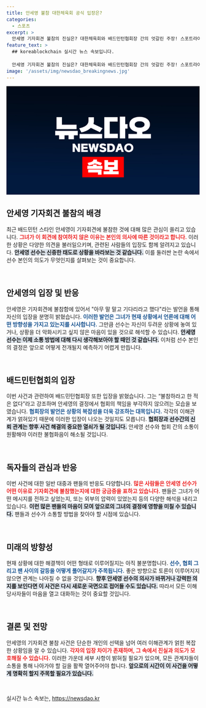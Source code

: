 ```yaml
---
title: 안세영 불참 대한체육회 공식 입장은?
categories:
  - 스포츠
excerpt: >
  안세영 기자회견 불참의 진실은? 대한체육회와 배드민턴협회장 간의 엇갈린 주장! 스포트라이트를 가득 받은 이 사건의 이면을 파헤쳐 보세요!
feature_text: >
  ## koreablockchain 실시간 뉴스 속보입니다.

  안세영 기자회견 불참의 진실은? 대한체육회와 배드민턴협회장 간의 엇갈린 주장! 스포트라이트를 가득 받은 이 사건의 이면을 파헤쳐 보세요!
image: '/assets/img/newsdao_breakingnews.jpg'
---
```


<p><img src="/assets/img/newsdao_breakingnews.jpg" alt="koreablockchain 속보" /></p>

<h2 data-ke-size="size26">안세영 기자회견 불참의 배경</h2>

<p data-ke-size="size16">최근 배드민턴 스타인 안세영이 기자회견에 불참한 것에 대해 많은 관심이 쏠리고 있습니다. <b><span style="color: #ee2323;">그녀가 이 회견에 참여하지 않은 이유는 본인의 의사에 따른 것이라고 합니다.</span></b> 이러한 상황은 다양한 의견을 불러일으키며, 관련된 사람들의 입장도 함께 알려지고 있습니다. <b><span style="background-color: #21538527;">안세영 선수는 신중한 태도로 상황을 바라보는 것 같습니다.</span></b> 이를 둘러싼 논란 속에서 선수 본인의 의도가 무엇인지를 살펴보는 것이 중요합니다.</p>

<p data-ke-size="size16">&nbsp;</p>

<h2 data-ke-size="size26">안세영의 입장 및 반응</h2>

<p data-ke-size="size16">안세영은 기자회견에 불참함에 있어서 "아무 말 말고 기다리라고 했다"라는 발언을 통해 자신의 입장을 분명히 밝혔습니다. <b><span style="color: #1a5490;">이러한 발언은 그녀가 현재 상황에서 언론에 대해 어떤 방향성을 가지고 있는지를 시사합니다.</span></b> 그만큼 선수는 자신이 두려운 상황에 놓여 있거나, 상황을 더 악화시키고 싶지 않은 마음이 있을 것으로 해석할 수 있습니다. <b><span style="background-color: #21538527;">안세영 선수는 이제 소통 방법에 대해 다시 생각해보아야 할 때인 것 같습니다.</span></b> 이처럼 선수 본인의 결정은 앞으로 어떻게 전개될지 예측하기 어렵게 만듭니다.</p>

<p data-ke-size="size16">&nbsp;</p>

<h2 data-ke-size="size26">배드민턴협회의 입장</h2>

<p data-ke-size="size16">이번 사건과 관련하여 배드민턴협회장 또한 입장을 밝혔습니다. 그는 “불참하라고 한 적은 없다”라고 강조하며 안세영의 결정에서 협회의 책임을 부각하지 않으려는 모습을 보였습니다. <b><span style="color: #1a5490;">협회장의 발언은 상황의 복잡성을 더욱 강조하는 대목입니다.</span></b> 각각의 이해관계가 얽혀있기 때문에 이러한 입장이 나오는 것일지도 모릅니다. <b><span style="background-color: #21538527;">협회장과 선수간의 신뢰 관계는 향후 사건 해결의 중요한 열쇠가 될 것입니다.</span></b> 안세영 선수와 협회 간의 소통이 원활해야 이러한 불협화음이 해소될 것입니다.</p>

<p data-ke-size="size16">&nbsp;</p>

<h2 data-ke-size="size26">독자들의 관심과 반응</h2>

<p data-ke-size="size16">이번 사건에 대한 일반 대중과 팬들의 반응도 다양합니다. <b><span style="color: #ee2323;">많은 사람들은 안세영 선수가 어떤 이유로 기자회견에 불참했는지에 대한 궁금증을 표하고 있습니다.</span></b> 팬들은 그녀가 어떤 메시지를 전하고 싶었는지, 또는 외부의 압력이 있었는지 등의 다양한 해석을 내리고 있습니다. <b><span style="background-color: #21538527;">이런 많은 팬들의 마음이 모여 앞으로의 그녀의 결정에 영향을 미칠 수 있습니다.</span></b> 팬들과 선수가 소통할 방법을 찾아야 할 시점에 있습니다.</p>

<p data-ke-size="size16">&nbsp;</p>

<h2 data-ke-size="size26">미래의 방향성</h2>

<p data-ke-size="size16">현재 상황에 대한 해결책이 어떤 형태로 이루어질지는 아직 불분명합니다. <b><span style="color: #1a5490;">선수, 협회 그리고 팬 사이의 갈등을 어떻게 풀어갈지가 주목됩니다.</span></b> 좋은 방향으로 토론이 이루어지지 않으면 관계는 나아질 수 없을 것입니다. <b><span style="background-color: #21538527;">향후 안세영 선수의 의사가 바뀌거나 강력한 의지를 보인다면 이 사건은 다시 새로운 국면으로 접어들 수도 있습니다.</span></b> 따라서 모든 이해당사자들이 마음을 열고 대화하는 것이 중요할 것입니다.</p>

<p data-ke-size="size16">&nbsp;</p>

<h2 data-ke-size="size26">결론 및 전망</h2>

<p data-ke-size="size16">안세영의 기자회견 불참 사건은 단순한 개인의 선택을 넘어 여러 이해관계가 얽힌 복잡한 상황임을 알 수 있습니다. <b><span style="color: #ee2323;">각자의 입장 차이가 존재하며, 그 속에서 진실과 의도가 모호해질 수 있습니다.</span></b> 이러한 가운데 세부 사항이 밝혀질 필요가 있으며, 모든 관계자들이 소통을 통해 나아가야 할 길을 활짝 열어주어야 합니다. <b><span style="background-color: #21538527;">앞으로의 시간이 이 사건을 어떻게 명확히 할지 주목할 필요가 있습니다.</span></b></p>

<p data-ke-size="size16">&nbsp;</p>
실시간 뉴스 속보는, <a href="https://newsdao.kr" rel="dofollow">https://newsdao.kr</a>


